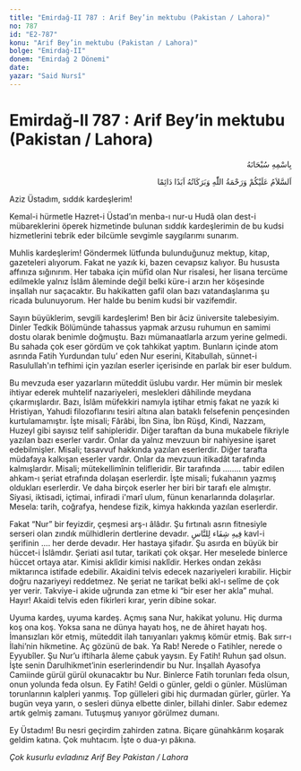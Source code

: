 ```yaml
---
title: "Emirdağ-II 787 : Arif Bey’in mektubu (Pakistan / Lahora)"
no: 787
id: "E2-787"
konu: "Arif Bey’in mektubu (Pakistan / Lahora)"
bolge: "Emirdağ-II"
donem: "Emirdağ 2 Dönemi"
date: 
yazar: "Said Nursî"
---
```


# Emirdağ-II 787 : Arif Bey’in mektubu (Pakistan / Lahora)

<p class="arabic" dir="rtl" title="Meal: “Her türlü noksan sıfatlardan yüce olan Allah’ın adıyla.”">بِاسْمِهِ سُبْحَانَهُ</p>

<p class="arabic" dir="rtl" title="Meal: “Allah’ın selâmı, rahmeti ve bereketleri, ebedî ve dâimî olarak üzerinize olsun.”">اَلسَّلاَمُ عَلَيْكُمْ وَرَحْمَةُ اللّٰهِ وَبَرَكَاتُهُ اَبَدًا دَائِمًا</p>

Aziz Üstadım, sıddık kardeşlerim!

Kemal-i hürmetle Hazret-i Üstad’ın menba-ı nur-u Hudâ olan dest-i mübareklerini öperek hizmetinde bulunan sıddık kardeşlerimin de bu kudsi hizmetlerini tebrik eder bilcümle sevgimle saygılarımı sunarım.

Muhlis kardeşlerim! Göndermek lütfunda bulunduğunuz mektup, kitap, gazeteleri alıyorum. Fakat ne yazık ki, bazen cevapsız kalıyor. Bu hususta affınıza sığınırım. Her tabaka için müfîd olan Nur risalesi, her lisana tercüme edilmekle yalnız İslâm âleminde değil belki küre-i arzın her köşesinde inşallah nur saçacaktır. Bu hakikatten gafil olan bazı vatandaşlarıma şu ricada bulunuyorum. Her halde bu benim kudsi bir vazifemdir.

Sayın büyüklerim, sevgili kardeşlerim! Ben bir âciz üniversite talebesiyim. Dinler Tedkik Bölümünde tahassus yapmak arzusu ruhumun en samimi dostu olarak benimle doğmuştu. Bazı mümanaatlarla arzum yerine gelmedi. Bu sahada çok eser gördüm ve çok tahkikat yaptım. Bunların içinde atom asrında Fatih Yurdundan tulu’ eden Nur eserini, Kitabullah, sünnet-i Rasulullah'ın tefhimi için yazılan eserler içerisinde en parlak bir eser buldum.

Bu mevzuda eser yazarların müteddit üslubu vardır. Her mümin bir meslek ihtiyar ederek muhtelif nazariyeleri, meslekleri dâhilinde meydana çıkarmışlardır. Bazı, İslâm müfekkiri namıyla iştihar etmiş fakat ne yazık ki Hristiyan, Yahudi filozoflarını tesiri altına alan bataklı felsefenin pençesinden kurtulamamıştır. İşte misali; Fârâbi, İbn Sina, İbn Rüşd, Kindi, Nazzam, Huzeyl gibi sayısız telif sahipleridir. Diğer taraftan da buna mukabele fikriyle yazılan bazı eserler vardır. Onlar da yalnız mevzuun bir nahiyesine işaret edebilmişler. Misali; tasavvuf hakkında yazılan eserlerdir. Diğer tarafta müdafaya kalkışan eserler vardır. Onlar da mevzuun itikadât tarafında kalmışlardır. Misali; mütekellimînin telifleridir. Bir tarafında ........ tabir edilen ahkam-ı şeriat etrafında dolaşan eserlerdir. İşte misali; fukahanın yazmış oldukları eserlerdir. Ve daha birçok eserler her biri bir tarafı ele almıştır. Siyasi, iktisadi, içtimai, infiradi i'marî ulum, fünun kenarlarında dolaşırlar. Mesela: tarih, coğrafya, hendese fizik, kimya hakkında yazılan eserlerdir.

Fakat “Nur” bir feyizdir, çeşmesi arş-ı âlâdır. Şu fırtınalı asrın fitnesiyle serseri olan zındık mülhidlerin dertlerine devadır. <span class="arabic" dir="rtl" title="Meal: Onda insanlar için şifa vardır.” [Nahl 16/69]">فِيهِ شِفَاء لِلنَّاسِ</span> kavl-i şerifinin .... her derde devadır. Her hastaya şifadır. Şu asırda en büyük bir hüccet-i İslâmdır. Şeriati asıl tutar, tarikati çok okşar. Her meselede binlerce hüccet ortaya atar. Kimisi aklîdir kimisi naklîdir. Herkes ondan zekâsı miktarınca istifade edebilir. Akaidini telvis edecek nazariyeleri kırabilir. Hiçbir doğru nazariyeyi reddetmez. Ne şeriat ne tarikat belki akl-ı selîme de çok yer verir. Takviye-i akide uğrunda zan etme ki “bir eser her akla” muhal. Hayır! Akaidi telvis eden fikirleri kırar, yerin dibine sokar.

Uyuma kardeş, uyuma kardeş. Açmış sana Nur, hakikat yolunu. Hiç durma koş ona koş. Yoksa sana ne dünya hayatı hoş, ne de âhiret hayatı hoş. İmansızları kör etmiş, müteddit ilah tanıyanları yakmış kömür etmiş. Bak sırr-ı İlahi’nin hikmetine. Aç gözünü de bak. Ya Rab! Nerede o Fatihler, nerede o Eyyubîler. Şu Nur’u iftiharla âleme çabuk yaysın. Ey Fatih! Ruhun şad olsun. İşte senin Darulhikmet’inin eserlerindendir bu Nur. İnşallah Ayasofya Camiinde gürül gürül okunacaktır bu Nur. Binlerce Fatih torunları feda olsun, onun yolunda feda olsun. Ey Fatih! Geldi o günler, geldi o günler. Müslüman torunlarının kalpleri yanmış. Top gülleleri gibi hiç durmadan gürler, gürler. Ya bugün veya yarın, o sesleri dünya elbette dinler, billahi dinler. Sabır edemez artık gelmiş zamanı. Tutuşmuş yanıyor görülmez dumanı.

Ey Üstadım! Bu nesri geçirdim zahirden zatına. Biçare günahkârım koşarak geldim katına. Çok muhtacım. İşte o dua-yı pâkına.

*Çok kusurlu evladınız*
*Arif Bey*
*Pakistan / Lahora*
